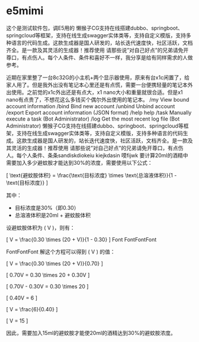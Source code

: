 # e5mimi
这个是测试软件包，调E5用的
懒猴子CG支持在线搭建dubbo、springboot、springcloud等框架，支持在线生成swagger实体类等，支持自定义模版，支持多种语言的代码生成。这款生成器是国人研发的，站长迭代速度快，社区活跃，文档齐全。是一款及其灵活的生成器！推荐使用
请那些说”对自己好点”的兄弟请免开尊口，有点伤人。每个人条件、条件和喜好不一样，我分享是给有同样需求的人做参考。

近期在家里整了一台8c32G的小主机+两个显示器使用，原来有台x1c闲置了，给家人用了。但是我外出没有笔记本心里还是有点慌，需要一台便携轻量的笔记本外出使用。之前觉的x1c外出还是有点大，x1 nano大小和重量就很合适。但是x1 nano有点贵了，不想花这么多钱买个偶尔外出使用的笔记本。
/my View bound account information
/bind Bind new account
/unbind Unbind account
/export Export account information (JSON format)
/help help
/task Manually execute a task (Bot Administrator)
/log Get the most recent log file (Bot Administrator)
懒猴子CG支持在线搭建dubbo、springboot、springcloud等框架，支持在线生成swagger实体类等，支持自定义模版，支持多种语言的代码生成。这款生成器是国人研发的，站长迭代速度快，社区活跃，文档齐全。是一款及其灵活的生成器！推荐使用
请那些说”对自己好点”的兄弟请免开尊口，有点伤人。每个人条件、条条sandiskdiokeiu
kiejkdasin 嗼fijwk
要计算20ml的酒精中需要加入多少避蚊胺才能达到30%的浓度，需要使用以下公式：

\[ \text{避蚊胺体积} = \frac{\text{目标浓度} \times \text{总溶液体积}}{1 - \text{目标浓度}} \]

其中：
- 目标浓度是30%（即0.30）
- 总溶液体积是20ml + 避蚊胺体积

设避蚊胺体积为 \( V \)，则有：

\[ V = \frac{0.30 \times (20 + V)}{1 - 0.30} \]
Font
FontFontFont

FontFontFont
解这个方程可以得到 \( V \) 的值：

\[ V = \frac{0.30 \times (20 + V)}{0.70} \]

\[ 0.70V = 0.30 \times 20 + 0.30V \]

\[ 0.70V - 0.30V = 0.30 \times 20 \]

\[ 0.40V = 6 \]

\[ V = \frac{6}{0.40} \]

\[ V = 15 \]

因此，需要加入15ml的避蚊胺才能使20ml的酒精达到30%的避蚊胺浓度。
